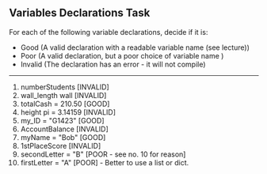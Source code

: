 ## Variables Declarations Task
For each of the following variable declarations, decide if it is:
* Good (A valid declaration with a readable variable name (see lecture))
* Poor (A valid declaration, but a poor choice of variable name )
* Invalid (The declaration has an error - it will not compile)

---

1. numberStudents [INVALID]
2. wall_length wall [INVALID]
3. totalCash = 210.50 [GOOD]
4. height pi = 3.14159 [INVALID]
5. my_ID = "G1423" [GOOD]
6. AccountBalance [INVALID]
7. myName = "Bob" [GOOD]
8. 1stPlaceScore [INVALID]
9. secondLetter = "B" [POOR - see no. 10 for reason]
10. firstLetter = "A" [POOR] - Better to use a list or dict.
